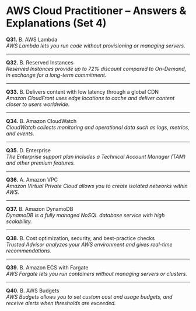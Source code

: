 # AWS Cloud Practitioner – Answers & Explanations (Set 4)

**Q31.** B. AWS Lambda  
*AWS Lambda lets you run code without provisioning or managing servers.*

---

**Q32.** B. Reserved Instances  
*Reserved Instances provide up to 72% discount compared to On-Demand, in exchange for a long-term commitment.*

---

**Q33.** B. Delivers content with low latency through a global CDN  
*Amazon CloudFront uses edge locations to cache and deliver content closer to users worldwide.*

---

**Q34.** B. Amazon CloudWatch  
*CloudWatch collects monitoring and operational data such as logs, metrics, and events.*

---

**Q35.** D. Enterprise  
*The Enterprise support plan includes a Technical Account Manager (TAM) and other premium features.*

---

**Q36.** A. Amazon VPC  
*Amazon Virtual Private Cloud allows you to create isolated networks within AWS.*

---

**Q37.** B. Amazon DynamoDB  
*DynamoDB is a fully managed NoSQL database service with high scalability.*

---

**Q38.** B. Cost optimization, security, and best-practice checks  
*Trusted Advisor analyzes your AWS environment and gives real-time recommendations.*

---

**Q39.** B. Amazon ECS with Fargate  
*AWS Fargate lets you run containers without managing servers or clusters.*

---

**Q40.** B. AWS Budgets  
*AWS Budgets allows you to set custom cost and usage budgets, and receive alerts when thresholds are exceeded.*  
